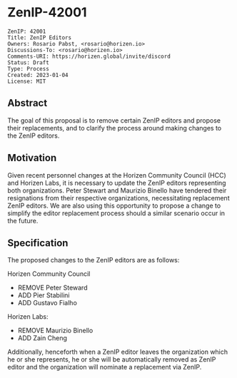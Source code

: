 # ZenIP-42001

    ZenIP: 42001
    Title: ZenIP Editors 
    Owners: Rosario Pabst, <rosario@horizen.io>
    Discussions-To: <rosario@horizen.io>
    Comments-URI: https://horizen.global/invite/discord
    Status: Draft 
    Type: Process
    Created: 2023-01-04
    License: MIT

## Abstract

The goal of this proposal is to remove certain ZenIP editors and propose their replacements, and to clarify the process around making changes to the ZenIP editors.

## Motivation

Given recent personnel changes at the Horizen Community Council (HCC) and Horizen Labs, it is necessary to update the ZenIP editors representing both organizations. Peter Stewart and Maurizio Binello have tendered their resignations from their respective organizations, necessitating replacement ZenIP editors.
We are also using this opportunity to propose a change to simplify the editor replacement process should a similar scenario occur in the future.

## Specification
The proposed changes to the ZenIP editors are as follows:

Horizen Community Council
- REMOVE Peter Steward
- ADD Pier Stabilini 
- ADD Gustavo Fialho

Horizen Labs:
- REMOVE Maurizio Binello
- ADD Zain Cheng

Additionally, henceforth when a ZenIP editor leaves the organization which he or she represents, he or she will be automatically removed as ZenIP editor and the organization will nominate a replacement via ZenIP.
